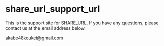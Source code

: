 # share_url_support_url
This is the support site for SHARE_URL. If you have any questions, please contact us at the email address below.

akabe48koukei@gmail.com
